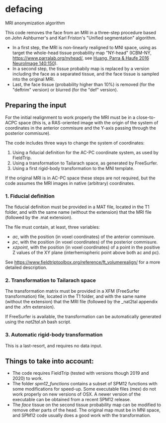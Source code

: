 # defacing
MRI anonymization algorithm

This code removes the face from an MRI in a three-step procedure based on John Ashburner's and Karl Friston's "Unified segmentation" algorithm.

* In a first step, the MRI is non-linearly realigned to MNI space, using as target the whole-head tissue probability map "NY-head" (ICBM-NY, https://www.parralab.org/nyhead/, see [Huang, Parra & Haufe 2016 NeuroImage 140:150]).
* In a second step, the tissue probabily map is replaced by a version including the face as a separated tissue, and the face tissue is sampled into the original MRI.
* Last, the face tissue (probability higher than 10%) is removed (for the "deftrim" version) or blurred (for the "def" version).

[Huang, Parra & Haufe 2016 NeuroImage 140:150]: https://doi.org/10.1016/j.neuroimage.2015.12.019

## Preparing the input

For the initial realignment to work properly the MRI must be in a close-to-ACPC space (this is, a RAS-oriented image with the origin of the system of coordinates in the anterior commisure and the Y-axis passing through the posterior commisure).

The code includes three ways to change the system of coordinates:
1. Using a fiducial definition for the AC-PC coordinate system, as used by FieldTrip.
2. Using a transformation to Tailarach space, as generated by FreeSurfer.
3. Using a first rigid-body transformation to the MNI template.

If the original MRI is in AC-PC space these steps are not required, but the code assumes the MRI images in native (arbitrary) coordinates.

### 1. Fiducial definition

The fiducial definition must be provided in a MAT file, located in the T1 folder, and with the same name (without the extension) that the MRI file (followed by the .mat extension).

The file must contain, at least, three variables:
* _ac_, with the position (in voxel coordinates) of the anterior commisure.
* _pc_, with the position (in voxel coordinates) of the posterior commisure.
* _xzpoint_, with the position (in voxel coordinates) of a point in the positive Z values of the XY plane (interhemispheric point above both ac and pc).

See https://www.fieldtriptoolbox.org/reference/ft_volumerealign/ for a more detailed description.

### 2. Transformation to Tailarach space

The transformation matrix must be provided in a XFM (FreeSurfer transformation) file, located in the T1 folder, and with the same name (without the extension) that the MRI file (followed by the _nat2tal appendix and the .xfm extension).

If FreeSurfer is available, the transformation can be automatically generated using the _nat2tal.sh_ bash script.

### 3. Automatic rigid-body transformation

This is a last-resort, and requires no data input.

## Things to take into account:
* The code requires FieldTrip (tested with versions though 2019 and 2020) to work.
* The folder _spm12_functions_ contains a subset of SPM12 functions with some modifications for speed-up. Some executable files (mex) do not work properly on new versions of OSX. A newer version of the executable can be obtained from a recent SPM12 release.
* The _face_ tissue on the second tissue probability map can be modified to remove other parts of the head. The original map must be in MNI space, and SPM12 code usually does a good work with the transformation.
